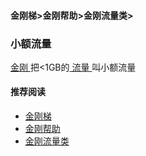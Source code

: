 #### 金刚梯>金刚帮助>金刚流量类>
### 小额流量

[ 金刚 ](https://github.com/a2zitpro/web/blob/master/a2zitpro.md)把<1GB的[ 流量 ](https://github.com/a2zitpro/web/blob/master/kkdatatraffic.md)叫小额流量

#### 推荐阅读
- [金刚梯](https://github.com/a2zitpro/web/blob/master/dlb.md)
- [金刚帮助](https://github.com/a2zitpro/web/blob/master/list_helpkkvpn.md)
- [金刚流量类](https://github.com/a2zitpro/web/blob/master/list_kkdatatraffic.md)
